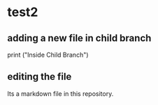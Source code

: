 # test2

## adding a new file in child branch

print ("Inside Child Branch")

## editing the file

Its a markdown file in this repository.
